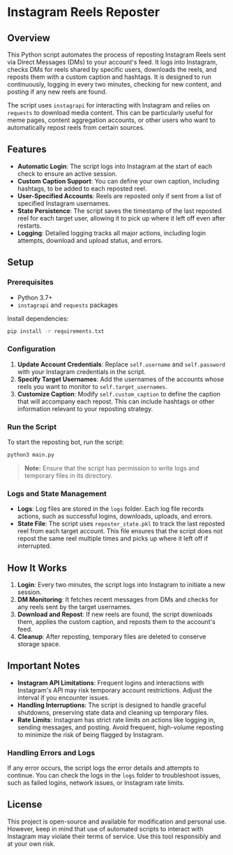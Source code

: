 # Instagram Reels Reposter

## Overview

This Python script automates the process of reposting Instagram Reels sent via Direct Messages (DMs) to your account's feed. It logs into Instagram, checks DMs for reels shared by specific users, downloads the reels, and reposts them with a custom caption and hashtags. It is designed to run continuously, logging in every two minutes, checking for new content, and posting if any new reels are found.

The script uses `instagrapi` for interacting with Instagram and relies on `requests` to download media content. This can be particularly useful for meme pages, content aggregation accounts, or other users who want to automatically repost reels from certain sources.

## Features

- **Automatic Login**: The script logs into Instagram at the start of each check to ensure an active session.
- **Custom Caption Support**: You can define your own caption, including hashtags, to be added to each reposted reel.
- **User-Specified Accounts**: Reels are reposted only if sent from a list of specified Instagram usernames.
- **State Persistence**: The script saves the timestamp of the last reposted reel for each target user, allowing it to pick up where it left off even after restarts.
- **Logging**: Detailed logging tracks all major actions, including login attempts, download and upload status, and errors.

## Setup

### Prerequisites

- Python 3.7+
- `instagrapi` and `requests` packages

Install dependencies:

```bash
pip install -r requirements.txt
```

### Configuration

1. **Update Account Credentials**: Replace `self.username` and `self.password` with your Instagram credentials in the script.
2. **Specify Target Usernames**: Add the usernames of the accounts whose reels you want to monitor to `self.target_usernames`.
3. **Customize Caption**: Modify `self.custom_caption` to define the caption that will accompany each repost. This can include hashtags or other information relevant to your reposting strategy.

### Run the Script

To start the reposting bot, run the script:

```bash
python3 main.py
```

> **Note:** Ensure that the script has permission to write logs and temporary files in its directory.

### Logs and State Management

- **Logs**: Log files are stored in the `logs` folder. Each log file records actions, such as successful logins, downloads, uploads, and errors.
- **State File**: The script uses `reposter_state.pkl` to track the last reposted reel from each target account. This file ensures that the script does not repost the same reel multiple times and picks up where it left off if interrupted.

## How It Works

1. **Login**: Every two minutes, the script logs into Instagram to initiate a new session.
2. **DM Monitoring**: It fetches recent messages from DMs and checks for any reels sent by the target usernames.
3. **Download and Repost**: If new reels are found, the script downloads them, applies the custom caption, and reposts them to the account's feed.
4. **Cleanup**: After reposting, temporary files are deleted to conserve storage space.

## Important Notes

- **Instagram API Limitations**: Frequent logins and interactions with Instagram's API may risk temporary account restrictions. Adjust the interval if you encounter issues.
- **Handling Interruptions**: The script is designed to handle graceful shutdowns, preserving state data and cleaning up temporary files.
- **Rate Limits**: Instagram has strict rate limits on actions like logging in, sending messages, and posting. Avoid frequent, high-volume reposting to minimize the risk of being flagged by Instagram.

### Handling Errors and Logs

If any error occurs, the script logs the error details and attempts to continue. You can check the logs in the `logs` folder to troubleshoot issues, such as failed logins, network issues, or Instagram rate limits.

## License

This project is open-source and available for modification and personal use. However, keep in mind that use of automated scripts to interact with Instagram may violate their terms of service. Use this tool responsibly and at your own risk.
